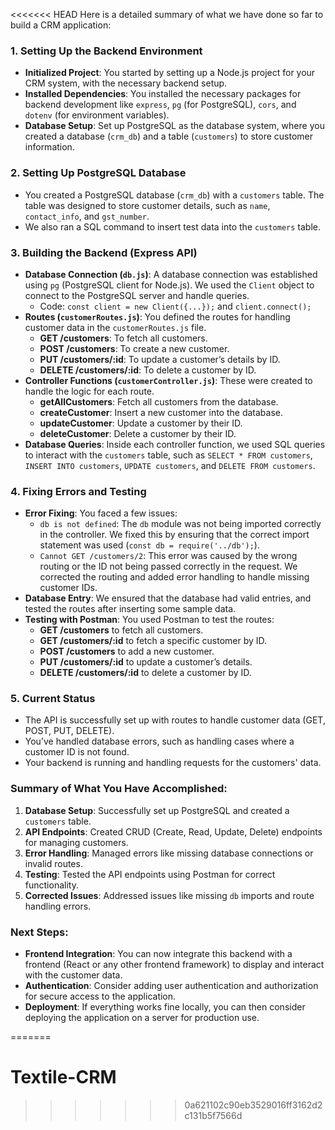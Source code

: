 <<<<<<< HEAD
Here is a detailed summary of what we have done so far to build a CRM application:

### 1. **Setting Up the Backend Environment**
   - **Initialized Project**: You started by setting up a Node.js project for your CRM system, with the necessary backend setup.
   - **Installed Dependencies**: You installed the necessary packages for backend development like `express`, `pg` (for PostgreSQL), `cors`, and `dotenv` (for environment variables).
   - **Database Setup**: Set up PostgreSQL as the database system, where you created a database (`crm_db`) and a table (`customers`) to store customer information.

### 2. **Setting Up PostgreSQL Database**
   - You created a PostgreSQL database (`crm_db`) with a `customers` table. The table was designed to store customer details, such as `name`, `contact_info`, and `gst_number`.
   - We also ran a SQL command to insert test data into the `customers` table.

### 3. **Building the Backend (Express API)**
   - **Database Connection (`db.js`)**: A database connection was established using `pg` (PostgreSQL client for Node.js). We used the `Client` object to connect to the PostgreSQL server and handle queries.
     - Code: `const client = new Client({...});` and `client.connect();`
   - **Routes (`customerRoutes.js`)**: You defined the routes for handling customer data in the `customerRoutes.js` file.
     - **GET /customers**: To fetch all customers.
     - **POST /customers**: To create a new customer.
     - **PUT /customers/:id**: To update a customer’s details by ID.
     - **DELETE /customers/:id**: To delete a customer by ID.
   - **Controller Functions (`customerController.js`)**: These were created to handle the logic for each route.
     - **getAllCustomers**: Fetch all customers from the database.
     - **createCustomer**: Insert a new customer into the database.
     - **updateCustomer**: Update a customer by their ID.
     - **deleteCustomer**: Delete a customer by their ID.
   - **Database Queries**: Inside each controller function, we used SQL queries to interact with the `customers` table, such as `SELECT * FROM customers`, `INSERT INTO customers`, `UPDATE customers`, and `DELETE FROM customers`.

### 4. **Fixing Errors and Testing**
   - **Error Fixing**: You faced a few issues:
     - `db is not defined`: The `db` module was not being imported correctly in the controller. We fixed this by ensuring that the correct import statement was used (`const db = require('../db');`).
     - `Cannot GET /customers/2`: This error was caused by the wrong routing or the ID not being passed correctly in the request. We corrected the routing and added error handling to handle missing customer IDs.
   - **Database Entry**: We ensured that the database had valid entries, and tested the routes after inserting some sample data.
   - **Testing with Postman**: You used Postman to test the routes:
     - **GET /customers** to fetch all customers.
     - **GET /customers/:id** to fetch a specific customer by ID.
     - **POST /customers** to add a new customer.
     - **PUT /customers/:id** to update a customer’s details.
     - **DELETE /customers/:id** to delete a customer by ID.

### 5. **Current Status**
   - The API is successfully set up with routes to handle customer data (GET, POST, PUT, DELETE).
   - You’ve handled database errors, such as handling cases where a customer ID is not found.
   - Your backend is running and handling requests for the customers' data.
   
### Summary of What You Have Accomplished:
1. **Database Setup**: Successfully set up PostgreSQL and created a `customers` table.
2. **API Endpoints**: Created CRUD (Create, Read, Update, Delete) endpoints for managing customers.
3. **Error Handling**: Managed errors like missing database connections or invalid routes.
4. **Testing**: Tested the API endpoints using Postman for correct functionality.
5. **Corrected Issues**: Addressed issues like missing `db` imports and route handling errors.

### Next Steps:
- **Frontend Integration**: You can now integrate this backend with a frontend (React or any other frontend framework) to display and interact with the customer data.
- **Authentication**: Consider adding user authentication and authorization for secure access to the application.
- **Deployment**: If everything works fine locally, you can then consider deploying the application on a server for production use.

=======
# Textile-CRM
>>>>>>> 0a621102c90eb3529016ff3162d2c131b5f7566d
